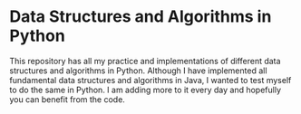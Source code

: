 # Data Structures and Algorithms in Python

This repository has all my practice and implementations of different data structures and algorithms in Python.
Although I have implemented all fundamental data structures and algorithms in Java, I wanted to test myself to do the same in Python.
I am adding more to it every day and hopefully you can benefit from the code.